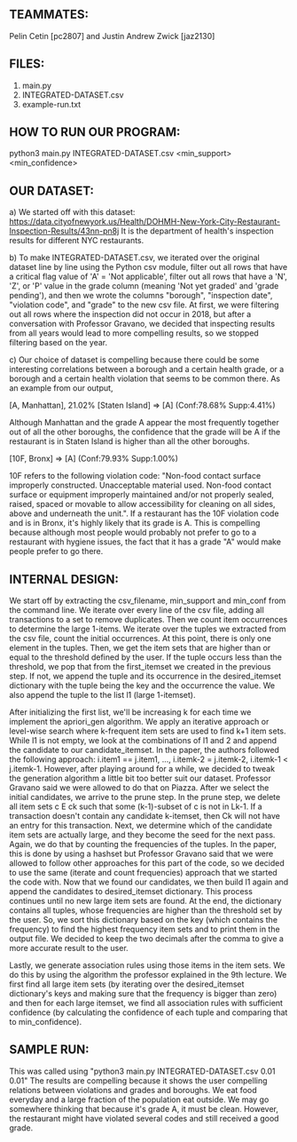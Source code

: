 ## TEAMMATES: 

Pelin Cetin [pc2807] and Justin Andrew Zwick [jaz2130]

## FILES:

1. main.py
2. INTEGRATED-DATASET.csv
3. example-run.txt 

## HOW TO RUN OUR PROGRAM:

python3 main.py INTEGRATED-DATASET.csv <min_support> <min_confidence>

## OUR DATASET:

a) We started off with this dataset: https://data.cityofnewyork.us/Health/DOHMH-New-York-City-Restaurant-Inspection-Results/43nn-pn8j 
It is the department of health's inspection results for different NYC restaurants.

b) To make INTEGRATED-DATASET.csv, we iterated over the original dataset line by line using the Python csv module, 
filter out all rows that have a critical flag value of 'A' = 'Not applicable', 
filter out all rows that have a 'N', 'Z', or 'P' value in the grade column (meaning 'Not yet graded' and 'grade pending'),
and then we wrote the columns "borough", "inspection date", "violation code", and "grade" to the new csv file. At first, we were filtering out all rows where the inspection did not occur in 2018, but after a conversation with Professor Gravano, we decided that inspecting results from all years would lead to more compelling results, so we stopped filtering based on the year.

c) Our choice of dataset is compelling because there could be some interesting correlations between a borough and a certain health grade, or a borough and a certain health violation that seems to be common there. As an example from our output, 

[A, Manhattan], 21.02%
[Staten Island] => [A] (Conf:78.68%  Supp:4.41%)

Although Manhattan and the grade A appear the most frequently together out of all the other boroughs, the confidence that the grade will be A if the restaurant is in Staten Island is higher than all the other boroughs.

[10F, Bronx] => [A] (Conf:79.93%  Supp:1.00%)

10F refers to the following violation code: "Non-food contact surface improperly constructed. Unacceptable material used. Non-food contact surface or equipment improperly maintained and/or not properly sealed, raised, spaced or movable to allow accessibility for cleaning on all sides, above and underneath the unit.". If a restaurant has the 10F violation code and is in Bronx, it's highly likely that its grade is A. This is compelling because although most people would probably not prefer to go to a restaurant with hygiene issues, the fact that it has a grade "A" would make people prefer to go there. 


## INTERNAL DESIGN:

We start off by extracting the csv_filename, min_support and min_conf from the command line. We iterate over every line of the csv file, adding all transactions to a set to remove duplicates. Then we count item occurrences to determine the large 1-items. We iterate over the tuples we extracted from the csv file, count the initial occurrences. At this point, there is only one element in the tuples. Then, we get the item sets that are higher than or equal to the threshold defined by the user. If the tuple occurs less than the threshold, we pop that from the first_itemset we created in the previous step. If not, we append the tuple and its occurrence in the desired_itemset dictionary with the tuple being the key and the occurrence the value. We also append the tuple to the list l1 (large 1-itemset). 

After initializing the first list, we'll be increasing k for each time we implement the apriori_gen algorithm. We apply an iterative approach or level-wise search where k-frequent item sets are used to find k+1 item sets. While l1 is not empty, we look at the combinations of l1 and 2 and append the candidate to our candidate_itemset. In the paper, the authors followed the following approach: i.item1 == j.item1, ..., i.itemk-2 = j.itemk-2, i.itemk-1 < j.itemk-1. However, after playing around for a while, we decided to tweak the generation algorithm a little bit too better suit our dataset. Professor Gravano said we were allowed to do that on Piazza. After we select the initial candidates, we arrive to the prune step. 
In the prune step, we delete all item sets c E ck such that some (k-1)-subset of c is not in Lk-1. If a transaction doesn't contain any candidate k-itemset, then Ck will not have an entry for this transaction. Next, we determine which of the candidate item sets are actually large, and they become the seed for the next pass. Again, we do that by counting the frequencies of the tuples. In the paper, this is done by using a hashset but Professor Gravano said that we were allowed to follow other approaches for this part of the code, so we decided to use the same (iterate and count frequencies) approach that we started the code with. Now that we found our candidates, we then build l1 again and append the candidates to desired_itemset dictionary. This process continues until no new large item sets are found. At the end, the dictionary contains all tuples, whose frequencies are higher than the threshold set by the user. So, we sort this dictionary based on the key (which contains the frequency) to find the highest frequency item sets and to print them in the output file. We decided to keep the two decimals after the comma to give a more accurate result to the user. 

Lastly, we generate association rules using those items in the item sets. We do this by using the algorithm the professor explained in the 9th lecture. We first find all large item sets (by iterating over the desired_itemset dictionary's keys and making sure that the frequency is bigger than zero) and then for each large itemset, we find all association rules with sufficient confidence (by calculating the confidence of each tuple and comparing that to min_confidence). 

## SAMPLE RUN:

This was called using "python3 main.py INTEGRATED-DATASET.csv 0.01 0.01"
The results are compelling because it shows the user compelling relations between violations and grades and boroughs. We eat food everyday and a large fraction of the population eat outside. We may go somewhere thinking that because it's grade A, it must be clean. However, the restaurant might have violated several codes and still received a good grade. 

